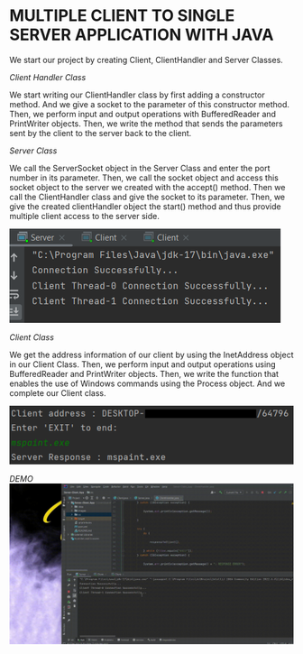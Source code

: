 # MULTIPLE CLIENT TO SINGLE SERVER APPLICATION WITH JAVA

We start our project by creating Client, ClientHandler and Server Classes.


*Client Handler Class*

We start writing our ClientHandler class by first adding a constructor method. And we give a socket to the parameter of this constructor method.
Then, we perform input and output operations with BufferedReader and PrintWriter objects.
Then, we write the method that sends the parameters sent by the client to the server back to the client.

*Server Class*

We call the ServerSocket object in the Server Class and enter the port number in its parameter.
Then, we call the socket object and access this socket object to the server we created with the accept() method.
Then we call the ClientHandler class and give the socket to its parameter.
Then, we give the created clientHandler object the start() method and thus provide multiple client access to the server side.

![](images/1.png)

*Client Class*

We get the address information of our client by using the InetAddress object in our Client Class.
Then, we perform input and output operations using BufferedReader and PrintWriter objects.
Then, we write the function that enables the use of Windows commands using the Process object.
And we complete our Client class.

![](images/2.png)

*DEMO*
![](images/demo.gif)
